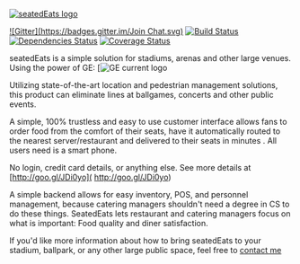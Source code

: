 [![seatedEats logo](http://s32.postimg.org/rzcfzltth/logo.png)](https://www.linkedin.com/in/mpatc/)

[![Gitter](https://badges.gitter.im/Join Chat.svg)](https://gitter.im/meanjs/mean?utm_source=badge&utm_medium=badge&utm_campaign=pr-badge&utm_content=badge)
[![Build Status](https://travis-ci.org/meanjs/mean.svg?branch=master)](https://travis-ci.org/meanjs/mean)
[![Dependencies Status](https://david-dm.org/meanjs/mean.svg)](https://david-dm.org/meanjs/mean)
[![Coverage Status](https://coveralls.io/repos/meanjs/mean/badge.svg?branch=master&service=github)](https://coveralls.io/github/meanjs/mean?branch=master)

seatedEats is a simple solution for stadiums, arenas and other large venues. Using the power of GE:
[![GE current logo](http://s32.postimg.org/naos3mi7p/currentlogo.jpg)


Utilizing state-of-the-art location and pedestrian management solutions, this product can eliminate lines at ballgames, concerts and other public events.

A simple, 100% trustless and easy to use customer interface allows fans to order food from the comfort of their seats, have it automatically routed to the nearest server/restaurant and delivered to their seats in minutes . All users need is a smart phone.

No login, credit card details, or anything else. See more details at [http://goo.gl/JDi0yo]( http://goo.gl/JDi0yo)

A simple backend allows for easy inventory, POS, and personnel management, because catering managers shouldn't need a degree in CS to do these things. SeatedEats lets restaurant and catering managers focus on what is important: Food quality and diner satisfaction.

If you'd like more information about how to bring seatedEats to your stadium, ballpark, or any other large public space, feel free to [contact me](mailto:mpatrickclancy@gmail.com?Subject=seatEats%20question)
